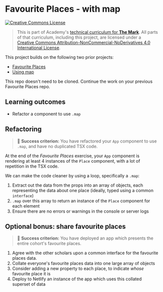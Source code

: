 # Favourite Places - with map

<a rel="license" href="http://creativecommons.org/licenses/by-nc-nd/4.0/"><img alt="Creative Commons License" style="border-width:0" src="https://i.creativecommons.org/l/by-nc-nd/4.0/88x31.png" /></a>

> This is part of Academy's [technical curriculum for **The Mark**](https://github.com/WeAreAcademy/curriculum-mark). All parts of that curriculum, including this project, are licensed under a <a rel="license" href="http://creativecommons.org/licenses/by-nc-nd/4.0/">Creative Commons Attribution-NonCommercial-NoDerivatives 4.0 International License</a>.

This project builds on the following two prior projects:

- [Favourite Places](https://github.com/WeAreAcademy/mark-react-proj--favourite-places)
- [Using map](https://github.com/WeAreAcademy/mark-react-basics-proj--using-map)

This repo doesn't need to be cloned. Continue the work on your previous Favourite Places repo.

## Learning outcomes

- Refactor a component to use `.map`

## Refactoring

> 🎯 **Success criterion:** You have refactored your `App` component to use `.map`, and have no duplicated TSX code.

At the end of the _Favourite Places_ exercise, your `App` component is rendering at least 4 instances of the `Place` component, with a lot of repetition in the TSX code.

We can make the code cleaner by using a loop, specifically a `.map`:

1. Extract out the data from the props into an array of objects, each representing the data about one place (ideally, typed using a common `interface`)
2. `.map` over this array to return an instance of the `Place` component for each element
3. Ensure there are no errors or warnings in the console or server logs

## Optional bonus: share favourite places

> 🎯 **Success criterion:** You have deployed an app which presents the entire cohort's favourite places.

1. Agree with the other scholars upon a common interface for the favourite places data.
2. Collate everyone's favourite places data into one large array of objects
3. Consider adding a new property to each place, to indicate _whose_ favourite place it is
4. Deploy to Netlify an instance of the app which uses this collated superset of data

